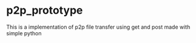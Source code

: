 # p2p_prototype
This is a implementation of p2p file transfer using get and post made with simple python 
